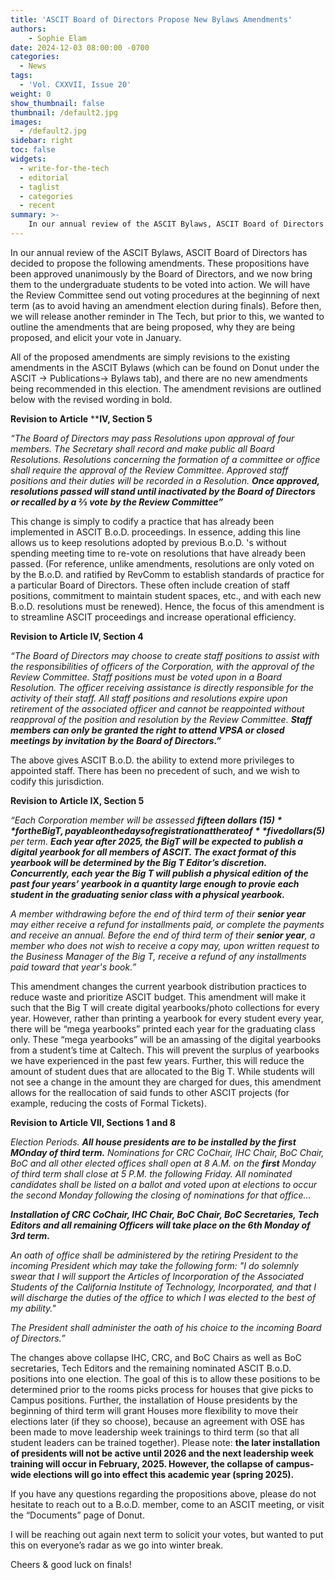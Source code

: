 ```yaml
---
title: 'ASCIT Board of Directors Propose New Bylaws Amendments'
authors:
    - Sophie Elam
date: 2024-12-03 08:00:00 -0700
categories:
  - News
tags:
  - 'Vol. CXXVII, Issue 20'
weight: 0
show_thumbnail: false
thumbnail: /default2.jpg
images:
  - /default2.jpg
sidebar: right
toc: false
widgets:
  - write-for-the-tech
  - editorial
  - taglist
  - categories
  - recent
summary: >-
    In our annual review of the ASCIT Bylaws, ASCIT Board of Directors has decided to propose the following amendments. These propositions have been approved unanimously by the Board of Directors, and we now bring them to the undergraduate students to be voted into action.
---
```



In our annual review of the ASCIT Bylaws, ASCIT Board of Directors has decided to propose the following amendments. These propositions have been approved unanimously by the Board of Directors, and we now bring them to the undergraduate students to be voted into action. We will have the Review Committee send out voting procedures at the beginning of next term (as to avoid having an amendment election during finals). Before then, we will release another reminder in The Tech, but prior to this, we wanted to outline the amendments that are being proposed, why they are being proposed, and elicit your vote in January.

All of the proposed amendments are simply revisions to the existing amendments in the ASCIT Bylaws (which can be found on Donut under the ASCIT -> Publications-> Bylaws tab), and there are no new amendments being recommended in this election. The amendment revisions are outlined below with the revised wording in bold.

**Revision to Article** ****IV, Section 5**

*“The Board of Directors may pass Resolutions upon approval of four members. The Secretary shall record and make public all Board Resolutions. Resolutions concerning the formation of a committee or office shall require the approval of the Review Committee. Approved staff positions and their duties will be recorded in a Resolution. **Once approved, resolutions passed will stand until inactivated by the Board of Directors or recalled by a ⅔ vote by the Review Committee”***

This change is simply to codify a practice that has already been implemented in ASCIT B.o.D. proceedings. In essence, adding this line allows us to keep resolutions adopted by previous B.o.D. 's without spending meeting time to re-vote on resolutions that have already been passed. (For reference, unlike amendments, resolutions are only voted on by the B.o.D. and ratified by RevComm to establish standards of practice for a particular Board of Directors. These often include creation of staff positions, commitment to maintain student spaces, etc., and with each new B.o.D. resolutions must be renewed). Hence, the focus of this amendment is to streamline ASCIT proceedings and increase operational efficiency.

**Revision to Article IV, Section 4**

*“The Board of Directors may choose to create staff positions to assist with the responsibilities of officers of the Corporation, with the approval of the Review Committee. Staff positions must be voted upon in a Board Resolution. The officer receiving assistance is directly responsible for the activity of their staff. All staff positions and resolutions expire upon retirement of the associated officer and cannot be reappointed without reapproval of the position and resolution by the Review Committee. **Staff members can only be granted the right to attend VPSA or closed meetings by invitation by the Board of Directors.”***

The above gives ASCIT B.o.D. the ability to extend more privileges to appointed staff. There has been no precedent of such, and we wish to codify this jurisdiction.

**Revision to Article IX, Section 5**

*“Each Corporation member will be assessed **fifteen dollars ($15)** for the Big T, payable on the days of registration at the rate of **five dollars ($5)** per term. **Each year after 2025, the BigT will be expected to publish a digital yearbook for all members of ASCIT. The exact format of this yearbook will be determined by the Big T Editor’s discretion. Concurrently, each year the Big T will publish a physical edition of the past four years’ yearbook in a quantity large enough to provie each student in the graduating senior class with a physical yearbook.***

*A member withdrawing before the end of third term of their **senior year** may either receive a refund for installments paid, or complete the payments and receive an annual. Before the end of third term of their **senior year**, a member who does not wish to receive a copy may, upon written request to the Business Manager of the Big T, receive a refund of any installments paid toward that year's book.”*

This amendment changes the current yearbook distribution practices to reduce waste and prioritize ASCIT budget. This amendment will make it such that the Big T will create digital yearbooks/photo collections for every year. However, rather than printing a yearbook for every student every year, there will be “mega yearbooks” printed each year for the graduating class only. These “mega yearbooks” will be an amassing of the digital yearbooks from a student’s time at Caltech. This will prevent the surplus of yearbooks we have experienced in the past few years. Further, this will reduce the amount of student dues that are allocated to the Big T. While students will not see a change in the amount they are charged for dues, this amendment allows for the reallocation of said funds to other ASCIT projects (for example, reducing the costs of Formal Tickets).

**Revision to Article VII, Sections 1 and 8**

*Election Periods. **All house presidents are to be installed by the first MOnday of third term.** Nominations for CRC CoChair, IHC Chair, BoC Chair, BoC and all other elected offices shall open at 8 A.M. on the **first** Monday of third term shall close at 5 P.M. the following Friday. All nominated candidates shall be listed on a ballot and voted upon at elections to occur the second Monday following the closing of nominations for that office…*

***Installation of CRC CoChair, IHC Chair, BoC Chair, BoC Secretaries, Tech Editors and all remaining Officers will take place on the 6th Monday of 3rd term.***

*An oath of office shall be administered by the retiring President to the incoming President which may take the following form: "I do solemnly swear that I will support the Articles of Incorporation of the Associated Students of the California Institute of Technology, Incorporated, and that I will discharge the duties of the office to which I was elected to the best of my ability."*

*The President shall administer the oath of his choice to the incoming Board of Directors.”*

The changes above collapse IHC, CRC, and BoC Chairs as well as BoC secretaries, Tech Editors and the remaining nominated ASCIT B.o.D. positions into one election. The goal of this is to allow these positions to be determined prior to the rooms picks process for houses that give picks to Campus positions. Further, the installation of House presidents by the beginning of third term will grant Houses more flexibility to move their elections later (if they so choose), because an agreement with OSE has been made to move leadership week trainings to third term (so that all student leaders can be trained together). Please note: **the later installation of presidents will not be active until 2026 and the next leadership week training will occur in February, 2025. However, the collapse of campus-wide elections will go into effect this academic year (spring 2025).**

If you have any questions regarding the propositions above, please do not hesitate to reach out to a B.o.D. member, come to an ASCIT meeting, or visit the “Documents” page of Donut.

I will be reaching out again next term to solicit your votes, but wanted to put this on everyone’s radar as we go into winter break.

Cheers & good luck on finals!
